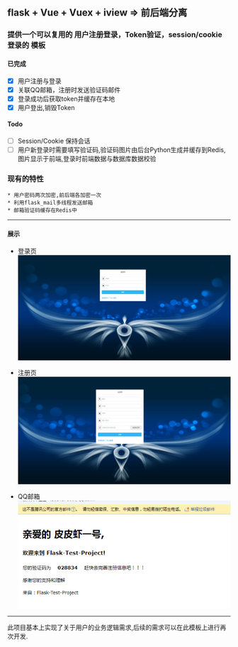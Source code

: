 ## flask + Vue + Vuex + iview => 前后端分离
### 提供一个可以复用的 用户注册登录，Token验证，session/cookie 登录的 模板

#### 已完成
- [x] 用户注册与登录
- [x] 关联QQ邮箱，注册时发送验证码邮件
- [x] 登录成功后获取token并缓存在本地
- [x] 用户登出,销毁Token

#### Todo
- [ ] Session/Cookie 保持会话
- [ ] 用户新登录时需要填写验证码,验证码图片由后台Python生成并缓存到Redis,图片显示于前端,登录时前端数据与数据库数据校验

### 现有的特性
    * 用户密码两次加密,前后端各加密一次
    * 利用flask_mail多线程发送邮箱
    * 邮箱验证码缓存在Redis中

------------------------------------------------------------
#### 展示
* 登录页
![Alt text](https://github.com/guanshanyue/flaskvue/blob/master/flask_vue/Screenshots/login.PNG)

* 注册页
![Alt text](https://github.com/guanshanyue/flaskvue/blob/master/flask_vue/Screenshots/signin.PNG)

* QQ邮箱
![Alt text](https://github.com/guanshanyue/flaskvue/blob/master/flask_vue/Screenshots/email.PNG)

------------------------------------------------------------
此项目基本上实现了关于用户的业务逻辑需求,后续的需求可以在此模板上进行再次开发.